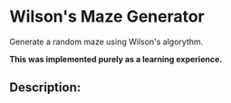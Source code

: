 # Wilson's Maze Generator

Generate a random maze using Wilson's algorythm. 


**This was implemented purely as a learning experience.**


## Description:
